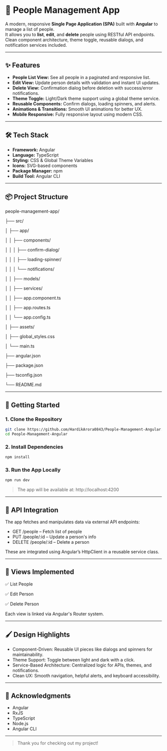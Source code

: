# 👥 People Management App


A modern, responsive **Single Page Application (SPA)** built with **Angular** to manage a list of people.  
It allows you to **list**, **edit**, and **delete** people using RESTful API endpoints. Clean component architecture, theme toggle, reusable dialogs, and notification services included.

---

## ✨ Features

- **People List View:** See all people in a paginated and responsive list.
- **Edit View:** Update person details with validation and instant UI updates.
- **Delete View:** Confirmation dialog before deletion with success/error notifications.
- **Theme Toggle:** Light/Dark theme support using a global theme service.
- **Reusable Components:** Confirm dialogs, loading spinners, and alerts.
- **Animations & Transitions:** Smooth UI animations for better UX.
- **Mobile Responsive:** Fully responsive layout using modern CSS.

---

## 🛠️ Tech Stack

- **Framework:** Angular
- **Language:** TypeScript
- **Styling:** CSS & Global Theme Variables
- **Icons:** SVG-based components
- **Package Manager:** npm
- **Build Tool:** Angular CLI

---

## 📦 Project Structure

people-management-app/

├── src/

│ ├── app/

│ │ ├── components/

│ │ │ ├── confirm-dialog/

│ │ │ ├── loading-spinner/

│ │ │ └── notifications/

│ │ ├── models/

│ │ ├── services/

│ │ ├── app.component.ts

│ │ ├── app.routes.ts

│ │ └── app.config.ts

│ ├── assets/

│ ├── global_styles.css

│ └── main.ts

├── angular.json

├── package.json

├── tsconfig.json

└── README.md



---

## 🚀 Getting Started

### 1. **Clone the Repository**

```bash
git clone https://github.com/HardikArora0843/People-Management-Angular.git
cd People-Management-Angular

```

### 2. **Install Dependencies**

```bash
npm install
```

### **3. Run the App Locally**

```bash
npm run dev
```

> The app will be available at: http://localhost:4200

---

## 📡 API Integration
The app fetches and manipulates data via external API endpoints:

- GET /people – Fetch list of people
- PUT /people/:id – Update a person's info
- DELETE /people/:id – Delete a person

These are integrated using Angular’s HttpClient in a reusable service class.

---

## 🧩 Views Implemented
✅ List People

✅ Edit Person

✅ Delete Person


Each view is linked via Angular's Router system.

---

## 🖌️ Design Highlights

- Component-Driven: Reusable UI pieces like dialogs and spinners for maintainability.
- Theme Support: Toggle between light and dark with a click.
- Service-Based Architecture: Centralized logic for APIs, themes, and notifications.
- Clean UX: Smooth navigation, helpful alerts, and keyboard accessibility.

---

## 🙌 Acknowledgments

- Angular
- RxJS
- TypeScript
- Node.js
- Angular CLI

---


> Thank you for checking out my project!
